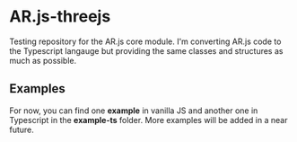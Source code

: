 # AR.js-threejs

Testing repository for the AR.js core module. I'm converting AR.js code to the Typescript langauge but providing the same classes and structures as much as possible.

## Examples
For now, you can find one **example** in vanilla JS and another one in Typescript in the **example-ts** folder. More examples will be added in a near future.